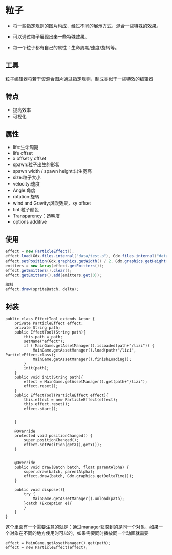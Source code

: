 # 粒子

- 将一些指定规则的图片构成，经过不同的展示方式，混合一些特殊的效果。

- 可以通过粒子展现出来一些特殊效果。

- 每一个粒子都有自己的属性：生命周期/速度/旋转等。

## 工具

粒子编辑器将若干资源合图片通过指定规则，制成类似于一些特效的编辑器

## 特点

- 提高效率
- 可视化

## 属性

- life:生命周期  
- life offset
- x offset  y offset
- spawn:粒子出生的形状
- spawn width / spawn height:出生宽高
- size:粒子大小
- velocity:速度
- Angle:角度
- rotation:旋转
- wind and Gravity:风吹效果，xy offset
- tint:粒子颜色
- Transparency：透明度
- options additive

## 使用

```java
effect = new ParticleEffect();
effect.load(Gdx.files.internal("data/test.p"), Gdx.files.internal("data"));
effect.setPosition(Gdx.graphics.getWidth() / 2, Gdx.graphics.getHeight() / 2);
emitters = new Array(effect.getEmitters());
effect.getEmitters().clear();
effect.getEmitters().add(emitters.get(0));

绘制
effect.draw(spriteBatch, delta);
```



## 封装

```
public class EffectTool extends Actor {
    private ParticleEffect effect;
    private String path;
    public EffectTool(String path){
        this.path = path;
        setName("effect");
        if (!MainGame.getAssetManager().isLoaded(path+"/lizi")) {
            MainGame.getAssetManager().load(path+"/lizi", ParticleEffect.class);
            MainGame.getAssetManager().finishLoading();
        }
        init(path);
    }
    public void init(String path){
        effect = MainGame.getAssetManager().get(path+"/lizi");
        effect.reset();
    }
    public EffectTool(ParticleEffect effect){
        this.effect = new ParticleEffect(effect);
        this.effect.reset();
        effect.start();


    }

    @Override
    protected void positionChanged() {
        super.positionChanged();
        effect.setPosition(getX(),getY());
    }


    @Override
    public void draw(Batch batch, float parentAlpha) {
        super.draw(batch, parentAlpha);
        effect.draw(batch, Gdx.graphics.getDeltaTime());
    }

    public void dispose(){
        try {
            MainGame.getAssetManager().unload(path);
        }catch (Exception e){
        }
    }
}
```

这个里面有一个需要注意的就是：通过manager获取到的是同一个对象，如果一个对象在不同的地方使用时可以的，如果需要同时播放同一个动画就需要

```
effect = MainGame.getAssetManager().get(path);
effect = new ParticleEffect(effect);
```







